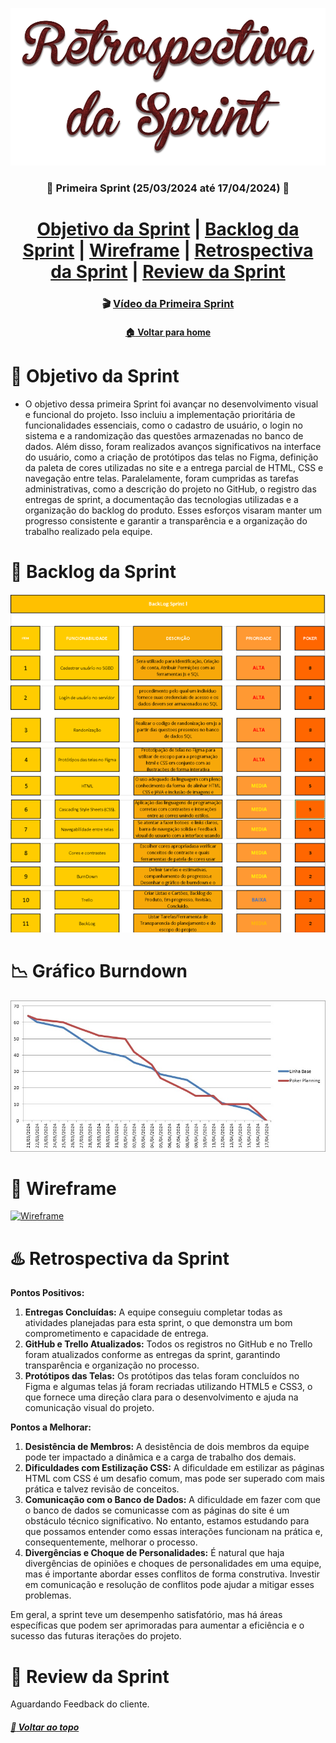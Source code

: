  <div  align="center">

[![Sprint Backlog](./Retrospectiva%20da%20Sprint.png)](./Retrospectiva%20da%20Sprint.png)

### :date: Primeira Sprint (25/03/2024 até 17/04/2024) :date:

</div>
<h1>
<div align="center"> 
<a  href="#dart-objetivo-da-sprint">Objetivo da Sprint</a> | <a  href="#triangular_flag_on_post-backlog-da-sprint">Backlog da Sprint</a> | <a  href="#page_facing_up-wireframe">Wireframe</a> | <a  href="#hotsprings-retrospectiva-da-sprint">Retrospectiva da Sprint</a> | <a  href="#pushpin-review-da-sprint">Review da Sprint</a>
</h1>
</div>

<div align="center">

### :clapper: [Vídeo da Primeira Sprint](https://www.youtube.com/watch?v=FN56CLTitO8)

</div>

<div align="center">

#### [ :house: Voltar para home](./README.md)

</div>

# :dart: Objetivo da Sprint

- O objetivo dessa primeira Sprint foi avançar no desenvolvimento visual e funcional do projeto. Isso incluiu a implementação prioritária de funcionalidades essenciais, como o cadastro de usuário, o login no sistema e a randomização das questões armazenadas no banco de dados. Além disso, foram realizados avanços significativos na interface do usuário, como a criação de protótipos das telas no Figma, definição da paleta de cores utilizadas no site e a entrega parcial de HTML, CSS e navegação entre telas. Paralelamente, foram cumpridas as tarefas administrativas, como a descrição do projeto no GitHub, o registro das entregas de sprint, a documentação das tecnologias utilizadas e a organização do backlog do produto. Esses esforços visaram manter um progresso consistente e garantir a transparência e a organização do trabalho realizado pela equipe.

# :triangular_flag_on_post: Backlog da Sprint

[![Backlog da Sprint](./Golden%20Hive%20Solutions%20Backlog.PNG)](./Golden%20Hive%20Solutions%20Backlog.PNG)

# :chart_with_downwards_trend: Gráfico Burndown

[![Burndown Primeira Sprint](./Burndown%20Sprint%201.jpg)](./Burndown%20Sprint%201.jpg)

# :page_facing_up: Wireframe

[![Wireframe](./prototipagem/Protótipo%20do%20Wireframe.png)](https://www.figma.com/file/tEjptBqB0HKKHZAePffXuG/prototipagem-api-v2-ok?type=design&node-id=0-1&mode=design&t=gnRlBIMvnWQW3kTb-0)

# :hotsprings: Retrospectiva da Sprint

**Pontos Positivos:**
1. **Entregas Concluídas:** A equipe conseguiu completar todas as atividades planejadas para esta sprint, o que demonstra um bom comprometimento e capacidade de entrega.
2. **GitHub e Trello Atualizados:** Todos os registros no GitHub e no Trello foram atualizados conforme as entregas da sprint, garantindo transparência e organização no processo.
3. **Protótipos das Telas:** Os protótipos das telas foram concluídos no Figma e algumas telas já foram recriadas utilizando HTML5 e CSS3, o que fornece uma direção clara para o desenvolvimento e ajuda na comunicação visual do projeto.

**Pontos a Melhorar:**
1. **Desistência de Membros:** A desistência de dois membros da equipe pode ter impactado a dinâmica e a carga de trabalho dos demais.
2. **Dificuldades com Estilização CSS:** A dificuldade em estilizar as páginas HTML com CSS é um desafio comum, mas pode ser superado com mais prática e talvez revisão de conceitos.
3. **Comunicação com o Banco de Dados:** A dificuldade em fazer com que o banco de dados se comunicasse com as páginas do site é um obstáculo técnico significativo. No entanto, estamos estudando para que possamos entender como essas interações funcionam na prática e, consequentemente, melhorar o processo.
4. **Divergências e Choque de Personalidades:** É natural que haja divergências de opiniões e choques de personalidades em uma equipe, mas é importante abordar esses conflitos de forma construtiva. Investir em comunicação e resolução de conflitos pode ajudar a mitigar esses problemas.

Em geral, a sprint teve um desempenho satisfatório, mas há áreas específicas que podem ser aprimoradas para aumentar a eficiência e o sucesso das futuras iterações do projeto.

# :pushpin: Review da Sprint

Aguardando Feedback do cliente.

##### [:rocket: Voltar ao topo ](#dart-objetivo-da-sprint)